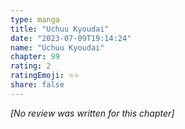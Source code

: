 ```yaml
---
type: manga
title: "Uchuu Kyoudai"
date: "2023-07-09T19:14:24"
name: "Uchuu Kyoudai"
chapter: 99
rating: 2
ratingEmoji: ⭐️⭐️
share: false
---
```


*[No review was written for this chapter]*
